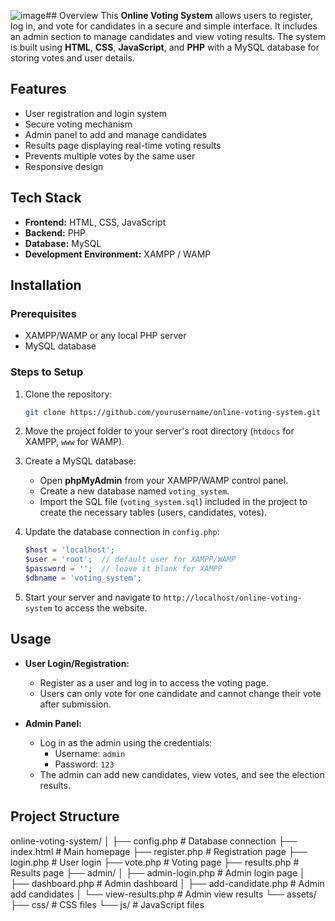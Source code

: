![image](https://github.com/user-attachments/assets/280c63df-6825-4a5d-b163-c926eb074393)## Overview
This **Online Voting System** allows users to register, log in, and vote for candidates in a secure and simple interface. It includes an admin section to manage candidates and view voting results. The system is built using **HTML**, **CSS**, **JavaScript**, and **PHP** with a MySQL database for storing votes and user details.

## Features
- User registration and login system
- Secure voting mechanism
- Admin panel to add and manage candidates
- Results page displaying real-time voting results
- Prevents multiple votes by the same user
- Responsive design

## Tech Stack
- **Frontend:** HTML, CSS, JavaScript
- **Backend:** PHP
- **Database:** MySQL
- **Development Environment:** XAMPP / WAMP

## Installation
### Prerequisites
- XAMPP/WAMP or any local PHP server
- MySQL database

### Steps to Setup
1. Clone the repository:
    ```bash
    git clone https://github.com/yourusername/online-voting-system.git
    ```

2. Move the project folder to your server's root directory (`htdocs` for XAMPP, `www` for WAMP).

3. Create a MySQL database:
    - Open **phpMyAdmin** from your XAMPP/WAMP control panel.
    - Create a new database named `voting_system`.
    - Import the SQL file (`voting_system.sql`) included in the project to create the necessary tables (users, candidates, votes).

4. Update the database connection in `config.php`:
    ```php
    $host = 'localhost';
    $user = 'root';  // default user for XAMPP/WAMP
    $password = '';  // leave it blank for XAMPP
    $dbname = 'voting_system';
    ```

5. Start your server and navigate to `http://localhost/online-voting-system` to access the website.

## Usage
- **User Login/Registration:**
    - Register as a user and log in to access the voting page.
    - Users can only vote for one candidate and cannot change their vote after submission.

- **Admin Panel:**
    - Log in as the admin using the credentials:
        - Username: `admin`
        - Password: `123`
    - The admin can add new candidates, view votes, and see the election results.

## Project Structure
online-voting-system/ │ ├── config.php # Database connection ├── index.html # Main homepage ├── register.php # Registration page ├── login.php # User login ├── vote.php # Voting page ├── results.php # Results page ├── admin/ │ ├── admin-login.php # Admin login page │ ├── dashboard.php # Admin dashboard │ ├── add-candidate.php # Admin add candidates │ └── view-results.php # Admin view results └── assets/ ├── css/ # CSS files └── js/ # JavaScript files
